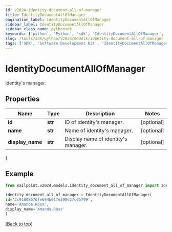 ```yaml
---
id: v2024-identity-document-all-of-manager
title: IdentityDocumentAllOfManager
pagination_label: IdentityDocumentAllOfManager
sidebar_label: IdentityDocumentAllOfManager
sidebar_class_name: pythonsdk
keywords: ['python', 'Python', 'sdk', 'IdentityDocumentAllOfManager', 'V2024IdentityDocumentAllOfManager'] 
slug: /tools/sdk/python/v2024/models/identity-document-all-of-manager
tags: ['SDK', 'Software Development Kit', 'IdentityDocumentAllOfManager', 'V2024IdentityDocumentAllOfManager']
---
```


# IdentityDocumentAllOfManager

Identity's manager.

## Properties

Name | Type | Description | Notes
------------ | ------------- | ------------- | -------------
**id** | **str** | ID of identity's manager. | [optional] 
**name** | **str** | Name of identity's manager. | [optional] 
**display_name** | **str** | Display name of identity's manager. | [optional] 
}

## Example

```python
from sailpoint.v2024.models.identity_document_all_of_manager import IdentityDocumentAllOfManager

identity_document_all_of_manager = IdentityDocumentAllOfManager(
id='2c9180867dfe694b017e208e27c05799',
name='Amanda.Ross',
display_name='Amanda.Ross'
)

```
[[Back to top]](#) 

